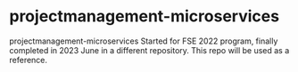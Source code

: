# projectmanagement-microservices
projectmanagement-microservices
Started for FSE 2022 program, finally completed in 2023 June in a different repository. 
This repo will be used as a reference.
